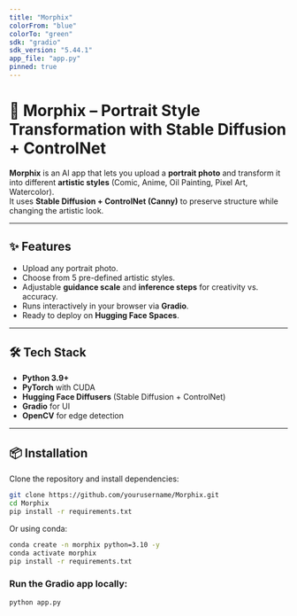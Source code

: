 ```yaml
---
title: "Morphix"
colorFrom: "blue"
colorTo: "green"
sdk: "gradio"
sdk_version: "5.44.1"
app_file: "app.py"
pinned: true
---
```


# 🎨 Morphix – Portrait Style Transformation with Stable Diffusion + ControlNet

**Morphix** is an AI app that lets you upload a **portrait photo** and transform it into different **artistic styles** (Comic, Anime, Oil Painting, Pixel Art, Watercolor).  
It uses **Stable Diffusion + ControlNet (Canny)** to preserve structure while changing the artistic look.

---

## ✨ Features
- Upload any portrait photo.
- Choose from 5 pre-defined artistic styles.
- Adjustable **guidance scale** and **inference steps** for creativity vs. accuracy.
- Runs interactively in your browser via **Gradio**.
- Ready to deploy on **Hugging Face Spaces**.

---

## 🛠️ Tech Stack
- **Python 3.9+**
- **PyTorch** with CUDA
- **Hugging Face Diffusers** (Stable Diffusion + ControlNet)
- **Gradio** for UI
- **OpenCV** for edge detection

---

## 📦 Installation

Clone the repository and install dependencies:  

```bash
git clone https://github.com/yourusername/Morphix.git
cd Morphix
pip install -r requirements.txt
```

Or using conda:
```bash
conda create -n morphix python=3.10 -y
conda activate morphix
pip install -r requirements.txt
```

### Run the Gradio app locally:
```bash
python app.py
```
